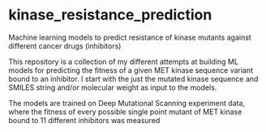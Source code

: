 # kinase_resistance_prediction
Machine learning models to predict resistance of kinase mutants against different cancer drugs (inhibitors)

This repository is a collection of my different attempts at building ML models for predicting the fitness of a given MET kinase sequence variant bound to an inhibitor. I start with the just the mutated kinase sequence and SMILES string and/or molecular weight as input to the models. 

The models are trained on Deep Mutational Scanning experiment data, where the fitness of every possible single point mutant of MET kinase bound to 11 different inhibitors was measured
